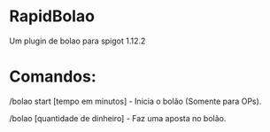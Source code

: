 # RapidBolao
Um plugin de bolao para spigot 1.12.2

# Comandos:
  /bolao start [tempo em minutos] - Inicia o bolão (Somente para OPs).
  
  /bolao [quantidade de dinheiro] - Faz uma aposta no bolão.
